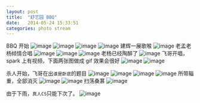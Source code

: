 ```yaml
---
layout: post
title:  "舒艺园 BBQ"
date:   2014-05-24 15:33:51
categories: photo stream
---
```


BBQ 开始
![image](/assets/shuyiyuan/1.jpg)
![image](/assets/shuyiyuan/2.jpg)
![image](/assets/shuyiyuan/3.jpg)
![image](/assets/shuyiyuan/4.jpg)
建辉一展歌喉
![image](/assets/shuyiyuan/5.jpg)
老孟老杨倾情合唱
![image](/assets/shuyiyuan/6.jpg)
![image](/assets/shuyiyuan/7.jpg)
![image](/assets/shuyiyuan/8.jpg)
老杨已经陶醉了
![image](/assets/shuyiyuan/9.jpg)
飞哥开唱，spark 上有视频，下面两张图做成 gif 效果会很好
![image](/assets/shuyiyuan/10-0.jpg)
![image](/assets/shuyiyuan/10-1.jpg)

杀人开始，飞哥在出`谁是卧底`的题目
![image](/assets/shuyiyuan/11.jpg)
![image](/assets/shuyiyuan/12-1.jpg)
![image](/assets/shuyiyuan/12.jpg)
![image](/assets/shuyiyuan/13.jpg)
所带辎重，全部消灭
![image](/assets/shuyiyuan/14.jpg)
![image](/assets/shuyiyuan/15.jpg)
扫荡桑葚
![image](/assets/shuyiyuan/16.jpg)

由于下雨，`真人CS`只能下次了。
![image](/assets/shuyiyuan/cs.jpg)
